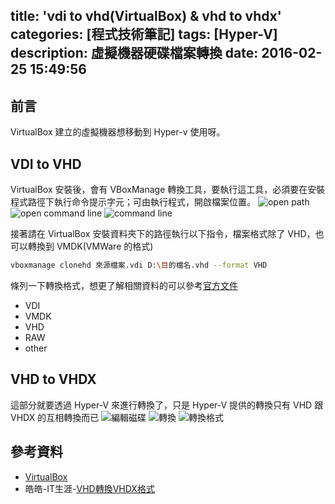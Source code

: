 title: 'vdi to vhd(VirtualBox) & vhd to vhdx'
categories: [程式技術筆記]
tags: [Hyper-V]
description: 虛擬機器硬碟檔案轉換
date: 2016-02-25 15:49:56
---

## 前言
VirtualBox 建立的虛擬機器想移動到 Hyper-v 使用呀。

## VDI to VHD
VirtualBox 安裝後，會有 VBoxManage 轉換工具，要執行這工具，必須要在安裝程式路徑下執行命令提示字元；可由執行程式，開啟檔案位置。
![open path](https://lh3.googleusercontent.com/ttJR4tAoKwxw0ccPqQFP8bfaMxyud6OnKHdegFLxko2QklCDgO5BVKq1fnJ3rakV6OCr5hwO1qANnM_DOltwzC_4_1baH5UfCQYzQZRwA54_Jad8xIYl60vaQh8XwqFQnRBxbXLw4XSv6dIeltFC01FfGBdiFNqKIXOI3X5anMvMB7BYLa1U5Bp-2y74Xue6W8d8rB8oLddJUJesERYveFaF1HDvo21nt_6K_isLGzpl-v1B4lfIGWw0BMPvqSJQ1-L7q9hP0cKhwEXcbKD8OrReB7HLxMplTNh6RFv0Jzp9KEXebb_PP4Y4TzhLOzjrRkfdhDeChTjoH071RvpP_nZbIRLCn9SAmqWjRxN6Zs-5CgYMCCT2wqxFbZkQbDaAJy5NJVlAuycLvYxaZxhFsKzaE8QaP7UmgIP9loFTrQnawzLaDn9utJ8NXn5vdLNoG030tytoJSNHs33KO6In-ZK12lCbW4rV18YTvGJz8ywCeu-XFtR8q7O-GWQF54ZiHKVxiyVV_ydi0ktH4pfUmdRAnx1JFTX2mtQWAweT8j2dLp-rsL6XaO2qgIAe1gxg9vhd2VwmaMf3oHRgWsrG0XLR4y7yi6UATuS4ITYUgMxUzGYe8LfrCMsStT_zPpdPqlvgT4TFw1Ali6YK-9UpINMmm8u78RSsRWPI6b5hOw=w285-h200-no)
![open command line](https://lh3.googleusercontent.com/2hwWpvyHlzURydB4ClimwurhI6Sa8UEjnYYQmyNfmA9YjFunQTFf2wEWOwDf_ROqaCV6FarYrVsqqjQ-4GGFhH2p_FeV-j7GshJzOONA9d0CZdR7w0uIzwFXT2HN9tWPBrEm9zUO5fb4zypgac0A04B6XyYV6FFmeUmPS8dhuUuAmSfN9f9aFqgXasT3uYKKgow7he1KmMP_Xq3pRgMoramyf2k2kX_Prs9vZg7c5wFwm99mlENnIH6eBgPgUp7xi5RXLnodQmGIosFa4vKCRnIKAMmjFSFeT40rSl5n34i_k0iAtIa-36yAw_T2NCpc666VYGERF7VNzbmorvFFgbDh40I2qyaBsEMF5BaHYM9LTclowyUjB7k8Spoyv_a_PHf7lONOcgg1_6RmwvdFNszYijWIt8qXvejboLGRZ0GCAOEM0cTchfDoc_ObKlIKxWWgTJsqCA2puCWroh2tw0GfMO9q4ztN6XqFATrQ2tNBHGzSZZ59cONjIMst3Ajci2fW2hNGC3QaPfzIGHoTqNhmLxpLhFeAbo68QhYfFDXlmfwBUne_scrFnhh3XH7aPFc7N997Ti7nsoI-8JvnMtFVrmBsslmzwVBl5R5_OO_5ezV_oIvH5cB6HBEIheJSQoZJjoDfDIl9PES3boEQCF0p508Rlz1itv5ayQQUcw=w317-h72-no)
![command line](https://lh3.googleusercontent.com/VE5nhs5SFbM8Jly2OHphgH4iKoO4sz1kNfZZfabokI2DbjLtPcmp--teVlU5bvhbFjUQeFBdODPzVhsb8UFjtdNpeGj2t_wZB28Gz34Y52mBv_vWH9cMyfGX_Qt3Jc3yXeI_vG-lGQ6ZhuELu-6RVWD5fCZRK62UGWYZdut9UiFRy_XHiTmeeG_yG4892oZLMvNagseCEFClD_c22mhh3FZTKRAB2uoysU7qJd2i2EtHwNULBSUWkcZLmclbwkf_at-9WPUcB5lo2tzEWLMa_qM-ItK8qU9rw0AiWsOCas3leswa_5ziQUIcJPDG2KAUpPVT0lWtejqCNFF3JwdZcCUO9Y8scWV3dpCo4gSG-DscN5PaLyYXbTPisPX6S64tx2XMmuwzxwGyGIs_1AoqjdxBGTdulCuFGZkVPZxHb7XXxhrSzWP0mMl0HHIXwhrw9HSSCM-x2107-h8qZGlOhqKeNh1YsvnQDQ7yrNKkfI4HmWOLnhW0UTED4MPwFnrCQJVnGlZCoQkUH2AC5zn70NXDYvcvjzWuShI2GCTM7pSPXIceQYcES7scDpMdk0Z0gA4IixQbInrJkKAjKJEf2eHVcL3HU6zxABH-0ydDRT8T0Mo5JM8SewzSug99eVU_1Syu0hcRaoDYJGB2HCcGInGbIXX0Zs9o7FIzcU1tAA=w627-h98-no)

接著請在 VirtualBox 安裝資料夾下的路徑執行以下指令，檔案格式除了 VHD，也可以轉換到 VMDK(VMWare 的格式)

``` bash
vboxmanage clonehd 來源檔案.vdi D:\目的檔名.vhd --format VHD
```

條列一下轉換格式，想更了解相關資料的可以參考[官方文件][1]
- VDI
- VMDK
- VHD
- RAW
- other

## VHD to VHDX
這部分就要透過 Hyper-V 來進行轉換了，只是 Hyper-V 提供的轉換只有 VHD 跟 VHDX 的互相轉換而已
![編輯磁碟](https://lh3.googleusercontent.com/FXpkSXS_EDnAtaW-S5jaFvJAuTAEtHksXHDStHVvuJ9ZmWHAm7OrMEb9rKGbpcBMBkGWxQY_1MQL2bpwZXhtkbHiv7I7U5UkQNqqcs1lle6nAzPO2Qr_roQwNGVd7lB1NFW1PpW2lxPAeGRN1lAhmc_F-Gc0rM3nGr06PEcM5BVDgbuGRJ62FGHGAVx7GNEFNrweApd1_4daPTL0BH2P1InDI1obZnxB52ZO60Bvb0jQ_ceJEYjozKZtVOeObZSBmY9Dr7UE0DZMVKx9oqgNDZmRpz28NmONndPHgWPqVC-O2tHaXS9Pcn6cy4ZmLsR6RRH8RrDE_mN-xA4E3Z8oDAbAK3POvfEHhZ_UHSt_b1izCj51iGGwTIy2Jt0nvFExKjwKehHSEADLhacUg-XBcrxLjb43Py2fFEj7qJ0YoB7JJlS8yfvuWrpoknhbw3exexjNOBGjpA4Es0ewlgPvN5dxHaHNM76i0Cc7okGSnyYgtr3GKzpfE7HzGhFKJSgxds57VCj2WAJlvxNg5iTrSqrRCPXc0Ryhzx7ZcG3CnT4drC8JENkYYMywqLa-hMTk1XOW6pzes2ap484ltlA21p1mU-KxNeIXfnotWgmn1Tp90lUfm8tUfqVBdhp9sSP8c5DZfRGEE64fN-L9kqy_LfXfvEYIkMsx450M_r4Zkg=w262-h353-no)
![轉換](https://lh3.googleusercontent.com/WCnoVxPbP9Mgf2Bh0cE5ZnY-OHAs95jO_lYnO9mvDF94sZnSbAPSzTaBasUw_WkinzaEBErR5Q4sI-tlgrLGVnuGxmeRCurHSjVLIyK5DQurFasFBkJQh1Zyy2KFasLD1kFBqV3LdtgS_fJgN8FkaNCB-dDfwwQliKihmwfGBDMgXqtUsGJpobXBWGiSyQX3Ls0OBkm00PnAxKpZlt3aQYjK0QRcF9DDYEcjwzX2K4bL_LiEb7UcnSz4iAxSmGUwiU3StUKSyurd_wev65CyKu-_JRfWvebM7hcvAdlUyM2ReOgvvYJISf0H_n7KZgv1djQ7aRGR94K34WbmfwLPQh7I-MWKzpffmDHE-jUUfkLPjysFOplnADW48pivddZJBxJPaKDxM-STz5138SAm-JIcK03wmBLo8dVT6Ys1-3lAdmDg8umcMzZ1Bzyath3fQvv01V8Tc0ALdKTdOLOZujC4osXUPryNgbgj7HUXKqFZF5eLvztDfewiQk68eDlDmbIFAIhoJTnPHhLHXQEDk1rnlxyIx7cX2XUZN1MRKS9mcB7QrsrokWDmSmX07PWdYS5dEEoRVRBH1mbdU-930S_lvc4_-jePgfEdDHAMjiBB7cuWkrV1rQbsfUzciRXi5Gai0WVSPH8AyUAc8xMWabadXA4AwIfbGwzCeEj0yA=w754-h314-no)
![轉換格式](https://lh3.googleusercontent.com/bPSpzaNecdijHY9KwyhT_9rbxZVDgnvKZVGOzC4E86gUZixheevmxGLj8hqbgUSNvpyukJ444dIttZSlzqIw8DBROjyod0gk0V0AQ6P1lknhHI5v6E17CzZ-crX0XjimM8yZkw7bAIAaVo9Kus21darcOj1rZgXfDET11F8QeruL7WebXYwnrfjnlkUb86qUwEPHMClYgYQZVxxnVUYaXQ_LivgWoCRgToWCRrhziZOVdWasCffRvOqkUb6D9clCkf-0NCznBwFLCGQnKO_vsI9IRH2QVMuzYxi1OGCKT_4ysXfcUTW_1LR2l3rCgOOxA5uPPOuBpkOZQ-5M8EJIpMWGfMRt5bfa-AemmbHsF9buacsekKh74fvJ2sj_EE4ORKlf1NVqtDdrIzUZa0SBMZmcRCLyKrET2ZyQpB1yk2N54zHGEfI_3pk7NSraBeEPirgkGdbz082X52zhH6GNUBstQ4gxAiCzqZuGhCK8HTWnAKTIm_tMasMGHRAoHfxRaCle0uE9WDybemI6S5rB5p3bPK4dG21Vg7vICA2ZXisEC01dAaLD4RZQtLrGG0z19jFf5NKmCDpy1eS7rnDahMttus-uRqx3Ug2STdDbLKhrYys7_UVepfibvyoVIDXWNSsHJUd-AUdeoEzodmE8LJY9_AGa3ii-I49NyDjntA=w586-h184-no)

## 參考資料
- [VirtualBox][1]
- 皓皓-IT生涯-[VHD轉換VHDX格式][2]

[1]: https://www.virtualbox.org/manual/ch08.html
[2]: https://dotblogs.com.tw/haohao200138/2012/10/23/78816